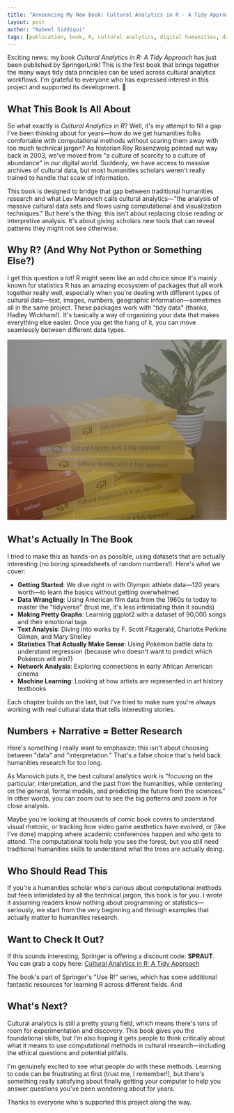 ```yaml
---
title: "Announcing My New Book: Cultural Analytics in R - A Tidy Approach"
layout: post
author: "Nabeel Siddiqui"
tags: [publication, book, R, cultural analytics, digital humanities, data science]
---
```


Exciting news: my book *Cultural Analytics in R: A Tidy Approach* has just been published by SpringerLink! This is the first book that brings together the many ways tidy data principles can be used across cultural analytics workflows. I'm grateful to everyone who has expressed interest in this project and supported its development. 🙏

## What This Book Is All About

So what exactly is *Cultural Analytics in R*? Well, it's my attempt to fill a gap I've been thinking about for years—how do we get humanities folks comfortable with computational methods without scaring them away with too much technical jargon? As historian Roy Rosenzweig pointed out way back in 2003, we've moved from "a culture of scarcity to a culture of abundance" in our digital world. Suddenly, we have access to massive archives of cultural data, but most humanities scholars weren't really trained to handle that scale of information.

This book is designed to bridge that gap between traditional humanities research and what Lev Manovich calls cultural analytics—"the analysis of massive cultural data sets and flows using computational and visualization techniques." But here's the thing: this isn't about replacing close reading or interpretive analysis. It's about giving scholars new tools that can reveal patterns they might not see otherwise. 

## Why R? (And Why Not Python or Something Else?)

I get this question a lot! R might seem like an odd choice since it's mainly known for statistics R has an amazing ecosystem of packages that all work together really well, especially when you're dealing with different types of cultural data—text, images, numbers, geographic information—sometimes all in the same project. These packages work with "tidy data" (thanks, Hadley Wickham!). It's basically a way of organizing your data that makes everything else easier. Once you get the hang of it, you can move seamlessly between different data types. 

![Cultural Analytics in R Book Cover](../assets/book_launch/book_launch.jpeg)

## What's Actually In The Book

I tried to make this as hands-on as possible, using datasets that are actually interesting (no boring spreadsheets of random numbers!). Here's what we cover:

- **Getting Started**: We dive right in with Olympic athlete data—120 years worth—to learn the basics without getting overwhelmed
- **Data Wrangling**: Using American film data from the 1960s to today to master the "tidyverse" (trust me, it's less intimidating than it sounds)
- **Making Pretty Graphs**: Learning ggplot2 with a dataset of 90,000 songs and their emotional tags
- **Text Analysis**: Diving into works by F. Scott Fitzgerald, Charlotte Perkins Gilman, and Mary Shelley
- **Statistics That Actually Make Sense**: Using Pokémon battle data to understand regression (because who doesn't want to predict which Pokémon will win?)
- **Network Analysis**: Exploring connections in early African American cinema
- **Machine Learning**: Looking at how artists are represented in art history textbooks

Each chapter builds on the last, but I've tried to make sure you're always working with real cultural data that tells interesting stories.

## Numbers + Narrative = Better Research

Here's something I really want to emphasize: this isn't about choosing between "data" and "interpretation." That's a false choice that's held back humanities research for too long.

As Manovich puts it, the best cultural analytics work is "focusing on the particular, interpretation, and the past from the humanities, while centering on the general, formal models, and predicting the future from the sciences." In other words, you can zoom out to see the big patterns *and* zoom in for close analysis.

Maybe you're looking at thousands of comic book covers to understand visual rhetoric, or tracking how video game aesthetics have evolved, or (like I've done) mapping where academic conferences happen and who gets to attend. The computational tools help you see the forest, but you still need traditional humanities skills to understand what the trees are actually doing.

## Who Should Read This

If you're a humanities scholar who's curious about computational methods but feels intimidated by all the technical jargon, this book is for you. I wrote it assuming readers know nothing about programming or statistics—seriously, we start from the very beginning and through examples that actually matter to humanities research.

## Want to Check It Out?

If this sounds interesting, Springer is offering a discount code: **SPRAUT**. You can grab a copy here: [Cultural Analytics in R: A Tidy Approach](https://link.springer.com/book/10.1007/978-3-031-96618-7)

The book's part of Springer's "Use R!" series, which has some additional fantastic resources for learning R across different fields. And 

## What's Next?

Cultural analytics is still a pretty young field, which means there's tons of room for experimentation and discovery. This book gives you the foundational skills, but I'm also hoping it gets people to think critically about what it means to use computational methods in cultural research—including the ethical questions and potential pitfalls.

I'm genuinely excited to see what people do with these methods. Learning to code can be frustrating at first (trust me, I remember!), but there's something really satisfying about finally getting your computer to help you answer questions you've been wondering about for years.

Thanks to everyone who's supported this project along the way. 